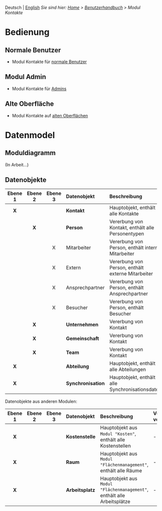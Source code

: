 <!-- TITLE: Modul Kontakte -->
<!-- SUBTITLE: Modul für Personen, Unternehmen, Organisationseinheiten usw. -->

Deutsch | [English](/en/modules/contacts)
*Sie sind hier: [Home](/home) > [Benutzerhandbuch](/de/user-guide) > Modul Kontakte*

# Bedienung
## Normale Benutzer
* Modul Kontakte für [normale Benutzer](/de/modules/contacts/user)
## Modul Admin 
* Modul Kontakte für [Admins](/de/modules/contacts/admin)
## Alte Oberfläche
* Modul Kontakte auf [alten Oberflächen](/de/modules/contacts/qooxdoo)
# Datenmodel
## Moduldiagramm
(In Arbeit...)
## Datenobjekte
| Ebene 1 | Ebene 2 | Ebene 3 | Datenobjekt                        | Beschreibung                                                                     | Vererbung von    |
|:---------:|:---------:|:---------:|:------------------------------|:--------------------------------------------------------------|:-------------------|
| **X**       |                 |                  | **Kontakt**                |  Hauptobjekt, enthält alle Kontakte                                   | -                          |
|                 | **X**       |                  | **Person**                  |   Vererbung von Kontakt, enthält alle Personentypen       | Kontakte.Kontakt |
|                 |                 | X               | Mitarbeiter                   |   Vererbung von Person, enthält interne Mitarbeiter         | Kontakte.Person |
|                 |                 | X               | Extern                           |   Vererbung von Person, enthält externe Mitarbeiter        | Kontakte.Person |
|                 |                 | X               | Ansprechpartner          |   Vererbung von Person, enthält Ansprechpartner           | Kontakte.Person |
|                 |                 | X               | Besucher                       |   Vererbung von Person, enthält Besucher                        | Kontakte.Person |
|                 | **X**       |                  | **Unternehmen**        |    Vererbung von Kontakt                                                 | Kontakte.Kontakt |
|                 | **X**       |                  |**Gemeinschaft**         |    Vererbung von Kontakt                                                 | Kontakte.Kontakt |
|                 | **X**       |                  | **Team**                       |    Vererbung von Kontakt                                                 | Kontakte.Kontakt |
| **X**       |                 |                  | **Abteilung**                |  Hauptobjekt, enthält alle Abteilungen                           | -                          |
| **X**       |                 |                  | **Synchronisation**      |  Hauptobjekt, enthält alle Synchronisationsdaten          | -                          |

Datenobjekte aus anderen Modulen:

| Ebene 1 | Ebene 2 | Ebene 3 | Datenobjekt                        | Beschreibung                                                                     | Vererbung von    |
|:---------:|:---------:|:---------:|:------------------------------|:--------------------------------------------------------------|:-------------------|
| **X**       |                 |                  | **Kostenstelle**                |  Hauptobjekt aus `Modul "Kosten"`, enthält alle Kostenstellen                    | -                          |
| **X**       |                 |                  | **Raum**                |  Hauptobjekt aus `Modul "Flächenmanagement"`, enthält alle Räume                    | -                          |
| **X**       |                 |                  | **Arbeitsplatz**                |  Hauptobjekt aus `Modul "Flächenmanagement"`, enthält alle Arbeitsplätze                    | -                          |